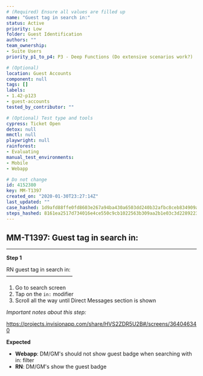 ```yaml
---
# (Required) Ensure all values are filled up
name: "Guest tag in search in:"
status: Active
priority: Low
folder: Guest Identification
authors: ""
team_ownership: 
- Suite Users
priority_p1_to_p4: P3 - Deep Functions (Do extensive scenarios work?)

# (Optional)
location: Guest Accounts
component: null
tags: []
labels: 
- 1.42-p123
- guest-accounts
tested_by_contributor: ""

# (Optional) Test type and tools
cypress: Ticket Open
detox: null
mmctl: null
playwright: null
rainforest: 
- Evaluating
manual_test_environments:
- Mobile
- Webapp

# Do not change
id: 4152380
key: MM-T1397
created_on: "2020-01-30T23:27:14Z"
last_updated: ""
case_hashed: 1d9afd88ffe0fd8603e267a94ba430a6503dd240b32afbc8ceb834909afe4bb39bb692775cd2c470d4e06c414f9139b0
steps_hashed: 8161ea2517d734016e4ce550c9cb1022563b309aa2b1e03c3d2289223535b84125ae6c149d6cb1d0ab128d8b9192ee1d
---
```


<!-- (Auto-generated) Based on frontmatter's "key" and "name" -->

## MM-T1397: Guest tag in search in:

---

**Step 1**

RN guest tag in search in:\
–––––––––––––––––––––––––

1. Go to search screen
2. Tap on the `in:` modifier
3. Scroll all the way until Direct Messages section is shown

_Important notes about this step:_

<https://projects.invisionapp.com/share/HVS2ZDR5U2B#/screens/364046340>

**Expected**

- **Webapp**: DM/GM's should not show guest badge when searching with in: filter
- **RN**: DM/GM's show the guest badge
